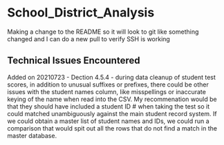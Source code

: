 # School_District_Analysis

Making a change to the README so it will look to git like something changed and I can do a new pull to verify SSH is working 

## Technical Issues Encountered
Added on 20210723 - Dection 4.5.4 - during data cleanup of student test scores, in addition to unusual suffixes or prefixes, there could be other issues with the student names column, like misspellings or inaccurate keying of the name when read into the CSV.  My recommenation would be that they should have included a student ID # when taking the test so it could matched unambiguously against the main student record system.  If we could obtain a master list of student names and IDs, we could run a comparison that would spit out all the rows that do not find a match in the master database. 
